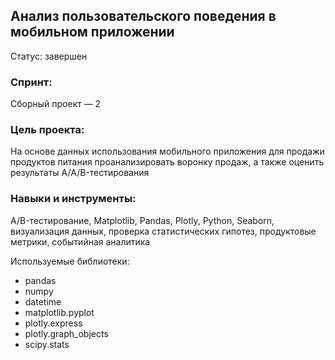 ## Анализ пользовательского поведения в мобильном приложении
Статус: завершен

### Спринт: 
Сборный проект — 2

### Цель проекта:
На основе данных использования мобильного приложения для продажи продуктов питания проанализировать воронку продаж, а также оценить результаты A/A/B-тестирования  

### Навыки и инструменты:
A/B-тестирование, Matplotlib, Pandas, Plotly, Python, Seaborn, визуализация данных, проверка статистических гипотез, продуктовые метрики, событийная аналитика

Используемые библиотеки:
- pandas
- numpy
- datetime
- matplotlib.pyplot
- plotly.express
- plotly.graph_objects
- scipy.stats
